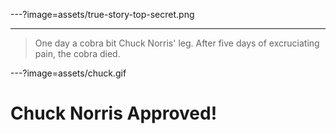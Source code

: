 ---?image=assets/true-story-top-secret.png

---

> One day a cobra bit Chuck Norris' leg. After five days of excruciating pain, the cobra died.

---?image=assets/chuck.gif

# Chuck Norris Approved!
